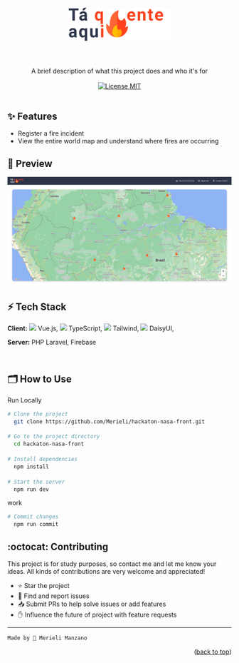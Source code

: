 
<h1 align="center">
    <br>
    <img src="src/assets/logo-black.png" alt="Logo" width="230" alt="Tá quente aqui">
    <br><br>
</h1>

<p align="center">
    A brief description of what this project does and who it's for
    <br><br>
    <a href="https://opensource.org/licenses/MIT">
        <img src="https://img.shields.io/badge/License-MIT-blue.svg" alt="License MIT">
    </a>
    <br><br>
</p>

## ✨ Features

- Register a fire incident
- View the entire world map and understand where fires are occurring


## 📸 Preview

<img src=".doc/home.png" width="728px"/>

<br>

## ⚡ Tech Stack

**Client:** <img src="https://img.icons8.com/color/48/000000/vue-js.png" width="18px"/> Vue.js, <img src="https://img.icons8.com/color/48/000000/typescript.png" width="18px"/> TypeScript, <img src="https://img.icons8.com/color/48/000000/tailwind_css.png" width="18px"/> Tailwind, <img src="https://daisyui.com/images/daisyui-logo/daisyui-logomark-1024-1024.png" width="18px"/> DaisyUI,

**Server:** PHP Laravel, Firebase

<br>

## 🗂 How to Use

Run Locally
```bash
# Clone the project
  git clone https://github.com/Merieli/hackaton-nasa-front.git

# Go to the project directory
  cd hackaton-nasa-front

# Install dependencies
  npm install

# Start the server
  npm run dev
```

work
```bash
# Commit changes
  npm run commit
```

## :octocat: Contributing

This project is for study purposes, so contact me and let me know your ideas.
All kinds of contributions are very welcome and appreciated!

- ⭐️ Star the project
- 🐛 Find and report issues
- 📥 Submit PRs to help solve issues or add features
- ✋ Influence the future of project with feature requests

-------------------------------------
```diff
Made by 🤍 Merieli Manzano
```

<p align="right">(<a href="#top">back to top</a>)</p>
